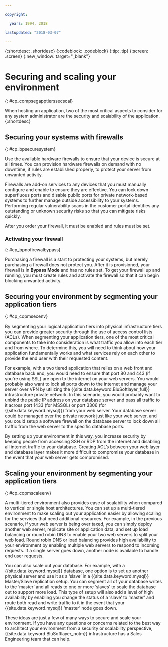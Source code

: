 ```yaml
---

copyright:

  years: 1994, 2018

lastupdated: "2018-03-07"

---
```


{:shortdesc: .shortdesc}
{:codeblock: .codeblock}
{:tip: .tip}
{:screen: .screen}
{:new_window: target="_blank"}

# Securing and scaling your environment
{: #cp_compsegapptierssecscal}

When hosting an application, two of the most critical aspects to consider for any system administrator are the security and scalability of the application.
{:shortdesc}

## Securing your systems with firewalls
{: #cp_bpsecuresystem}

Use the available hardware firewalls to ensure that your device is secure at all times. You can provision hardware firewalls on demand with no downtime, if rules are established properly, to protect your server from unwanted activity.

Firewalls are add-on services to any devices that you must manually configure and enable to ensure they are effective. You can lock down superfluous ports and disable public ports for private network-based systems to further manage outside accessibility to your systems. Performing regular vulnerability scans in the customer portal identifies any outstanding or unknown security risks so that you can mitigate risks quickly.

After you order your firewall, it must be enabled and rules must be set.

### Activating your firewall
{: #cp_bpnofirewalbypass}

Purchasing a firewall is a start to protecting your systems, but merely purchasing a firewall does not protect you. After it is provisioned, your firewall is in **Bypass Mode** and has no rules set. To get your firewall up and running, you must create rules and activate the firewall so that it can begin blocking unwanted activity.


## Securing your environment by segmenting your application tiers
{: #cp_copmsecenv}

By segmenting your logical application tiers into physical infrastructure tiers you can provide greater security through the use of access control lists (ACLs). When segmenting your application tiers, one of the most critical components to take into consideration is what traffic you allow into each tier and from where. To determine this, you will need to think about how your application fundamentally works and what services rely on each other to provide the end user with their requested content.

For example, with a two tiered application that relies on a web front and database back end, you would need to ensure that port 80 and 443 (if you're using SSL) are open to the internet on your web servers. You would probably also want to lock all ports down to the internet and manage your server over VPN by utilizing the {{site.data.keyword.BluSoftlayer_full}} infrastructure private network. In this scenario, you would probably want to unbind the public IP address on your database server and pass all traffic to it across port 1433 (for MSSQL) or port 3306 (for {{site.data.keyword.mysql}}) from your web server.  Your database server could be managed over the private network just like your web server, and you could setup a software firewall on the database server to lock down all traffic from the web server to the specific database ports.

By setting up your environment in this way, you increase security by keeping people from accessing SSH or RDP from the internet and disabling all internet traffic to your database.  Creating ACL’s between your web layer and database layer makes it more difficult to compromise your database in the event that your web server gets compromised.

## Scaling your environment by segmenting your application tiers
{: #cp_copmscaleenv}

A multi-tiered environment also provides ease of scalability when compared to vertical or single host architectures. You can set up a multi-tiered environment to make scaling out your application easier by allowing scaling for the services that need additional resources. For example, in the previous scenario, if your web server is being over taxed, you can simply deploy another web server, replicate site or application data, and set up load balancing or round robin DNS to enable your two web servers to split your web load. Round robin DNS or load balancing provides high availability to your environment by enabling  multiple web servers to respond to incoming requests.  If a single server goes down, another node is available to handle end user requests.

You can also scale out your database. For example, with a {{site.data.keyword.mysql}} database, one option is to set up another physical server and use it as a ‘slave’ in a {{site.data.keyword.mysql}} Master/Slave replication setup.  You can segment all of your database writes to the ‘master’ and all reads to one or more ‘slaves’ to scale the database out to support more load.  This type of setup will also add a level of high availability by enabling you change the status of a ‘slave’ to ‘master’ and route both read and write traffic to it in the event that your {{site.data.keyword.mysql}} ‘master’ node goes down.

These ideas are just a few of many ways to secure and scale your environment. If you have any questions or concerns related to the best way to architect your environment from a security or scalability perspective, {{site.data.keyword.BluSoftlayer_notm}} infrastructure has a Sales Engineering team that can help.
